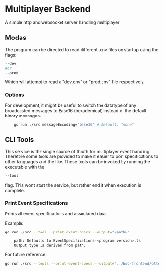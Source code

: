 # Multiplayer Backend
A simple http and websocket server handling multiplayer

## Modes
The program can be directed to read different .env files on startup using the flags:
```bash
--dev
#or
--prod
```
Which will attempt to read a "dev.env" or "prod.env" file respectively.

### Options
For development, it might be useful to switch the datatype of any broadcasted messages to Base16 (hexademical) instead of the default binary messages. 
```bash
    go run ./src messageEncoding="base16" # Default: "none"
```

## CLI Tools
This service is the single source of thruth for multiplayer event handling. Therefore some tools are provided to make it easier to port specifications to other languages and the like. 
These tools can be invoked by running the executable with the 
```bash
--tool
```
flag. This wont start the service, but rather end it when execution is complete.

### Print Event Specifications
Prints all event specifications and associated data.

Example:
```bash
go run ./src --tool --print-event-specs --output="<path>"

    path: Defaults to EventSpecifications-<program version>.ts
    Output type is derived from path.
```
For future reference:
```bash
go run ./src --tools --print-event-specs --output="../bsc-frontend/otte_frontend/src/integrations/multiplayer_backend/EventSpecifications.ts"
```